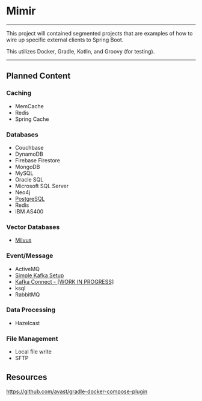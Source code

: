 # Mimir

---

This project will contained segmented projects that are examples of
how to wire up specific external clients to Spring Boot.

This utilizes Docker, Gradle, Kotlin, and Groovy (for testing).

---

## Planned Content

### Caching
* MemCache
* Redis
* Spring Cache

### Databases
* Couchbase
* DynamoDB
* Firebase Firestore
* MongoDB
* MySQL
* Oracle SQL
* Microsoft SQL Server
* Neo4j
* [PostgreSQL](https://github.com/violabs/mimir/tree/main/postgres)
* Redis
* IBM AS400

### Vector Databases
* [Milvus](https://github.com/violabs/mimir/tree/main/milvus)

### Event/Message
* ActiveMQ
* [Simple Kafka Setup](https://github.com/violabs/mimir/tree/main/simpleKafka)
* [Kafka Connect - [WORK IN PROGRESS]](https://github.com/violabs/mimir/tree/main/kafkaConnect)
* ksql
* RabbitMQ

### Data Processing
* Hazelcast

### File Management
* Local file write
* SFTP

## Resources

https://github.com/avast/gradle-docker-compose-plugin